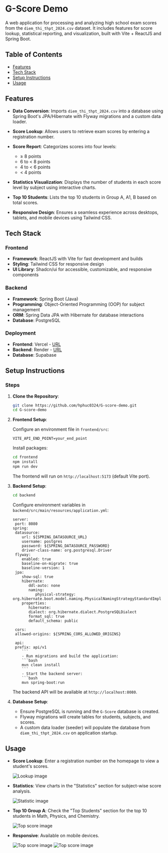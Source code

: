 # G-Score Demo

A web application for processing and analyzing high school exam scores from the `diem_thi_thpt_2024.csv` dataset. It includes features for score lookup, statistical reporting, and visualization, built with Vite + ReactJS and Spring Boot.

## Table of Contents

- [Features](#features)
- [Tech Stack](#tech-stack)
- [Setup Instructions](#setup-instructions)
- [Usage](#usage)

## Features

- **Data Conversion**: Imports `diem_thi_thpt_2024.csv` into a database using Spring Boot's JPA/Hibernate with Flyway migrations and a custom data loader.
- **Score Lookup**: Allows users to retrieve exam scores by entering a registration number.
- **Score Report**: Categorizes scores into four levels:
  - ≥ 8 points
  - 6 to < 8 points
  - 4 to < 6 points
  - < 4 points
- **Statistics Visualization**: Displays the number of students in each score level by subject using interactive charts.
- **Top 10 Students**: Lists the top 10 students in Group A, A1, B based on total scores.

- **Responsive Design**: Ensures a seamless experience across desktops, tablets, and mobile devices using Tailwind CSS.

## Tech Stack

### Frontend

- **Framework**: ReactJS with Vite for fast development and builds
- **Styling**: Tailwind CSS for responsive design
- **UI Library**: Shadcn/ui for accessible, customizable, and responsive components

### Backend

- **Framework**: Spring Boot (Java)
- **Programming**: Object-Oriented Programming (OOP) for subject management
- **ORM**: Spring Data JPA with Hibernate for database interactions
- **Database**: PostgreSQL

### Deployment

- **Frontend**: Vercel - [URL](https://g-score-demo-385x.vercel.app)
- **Backend**: Render - [URL](https://g-score-demo.onrender.com/api/v1/healthcheck)
- **Database**: Supabase

## Setup Instructions

### Steps

1. **Clone the Repository**:

   ```bash
   git clone https://github.com/hphuc0324/G-score-demo.git
   cd G-score-demo
   ```

2. **Frontend Setup**:

   Configure an environment file in `frontend/src`:

   ```properties
   VITE_API_END_POINT=your_end_point
   ```

   Install packages:

   ```bash
   cd frontend
   npm install
   npm run dev
   ```

   The frontend will run on `http://localhost:5173` (default Vite port).

3. **Backend Setup**:

   ```bash
   cd backend
   ```

   Configure environment variables in `backend/src/main/resources/application.yml`:

   ````properties
   server:
    port: 8080
   spring:
    datasource:
       url: ${SPRING_DATASOURCE_URL}
       username: postgres
       password: ${SPRING_DATASOURCE_PASSWORD}
       driver-class-name: org.postgresql.Driver
    flyway:
       enabled: true
       baseline-on-migrate: true
       baseline-version: 1
    jpa:
       show-sql: true
       hibernate:
          ddl-auto: none
          naming:
             physical-strategy: org.hibernate.boot.model.naming.PhysicalNamingStrategyStandardImpl
       properties:
          hibernate:
          dialect: org.hibernate.dialect.PostgreSQLDialect
          format_sql: true
          default_schema: public

    cors:
    allowed-origins: ${SPRING_CORS_ALLOWED_ORIGINS}

    api:
    prefix: api/v1
       ```
       - Run migrations and build the application:
       ```bash
       mvn clean install
       ```
       - Start the backend server:
       ```bash
       mvn spring-boot:run
   ````

   The backend API will be available at `http://localhost:8080`.

4. **Database Setup**:
   - Ensure PostgreSQL is running and the `G-Score` database is created.
   - Flyway migrations will create tables for students, subjects, and scores.
   - A custom data loader (seeder) will populate the database from `diem_thi_thpt_2024.csv` on application startup.

## Usage

- **Score Lookup**: Enter a registration number on the homepage to view a student's scores.

  ![Lookup image](images/lookup.jpg)

- **Statistics**: View charts in the "Statistics" section for subject-wise score analysis.

  ![Statistic image](images/statistic.jpg)

- **Top 10 Group A**: Check the "Top Students" section for the top 10 students in Math, Physics, and Chemistry.

  ![Top score image](images/top.jpg)

- **Responsive**: Available on mobile devices.

  ![Top score image](images/mobile-1.jpg)
  ![Top score image](images/mobile-2.jpg)
